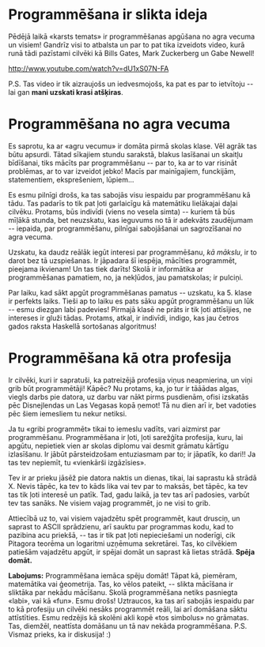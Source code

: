 # Programmēšana ir slikta ideja

Pēdējā laikā «karsts temats» ir programmēšanas apgūšana no agra vecuma un visiem! Gandrīz visi to atbalsta un par to pat  tika izveidots video, kurā runā tādi pazīstami cilvēki kā Bills Gates, Mark Zuckerberg un Gabe Newell!

http://www.youtube.com/watch?v=dU1xS07N-FA

P.S. Tas video ir tik aizraujošs un iedvesmojošs, ka pat es par to ietvītoju -- lai gan **mani uzskati krasi atšķiras**.

# Programmēšana no agra vecuma

Es saprotu, ka ar «agru vecumu» ir domāta pirmā skolas klase. Vēl agrāk tas būtu apsurdi. Tātad sīkajiem stundu sarakstā, blakus lasīšanai un skaitļu bīdīšanai, tiks mācīts par programmēšanu -- par to, ka ar to var risināt problēmas, ar to var izveidot jebko! Macīs par mainīgajiem, funckijām, statementiem, eksprešeniem, lūpiem...

Es esmu pilnīgi drošs, ka tas sabojās visu iespaidu par programmēšanu kā tādu. Tas padarīs to tik pat ļoti garlaicīgu kā matemātiku lielākajai daļai cilvēku. Protams, būs indivīdi (viens no vesela simta) -- kuriem tā būs mīļākā stunda, bet neuzskatu, kas ieguvums no tā ir adekvāts zaudējumam -- iepaida, par programmēšanu, pilnīgai sabojāšanai un sagrozīšanai no agra vecuma.

Uzskatu, ka daudz reālāk iegūt interesi par programmēšanu, _kā mākslu_, ir to darot bez tā uzspiešanas. Ir jāpadara šī iespēja, mācīties programmēt, pieejama ikvienam! Un tas tiek darīts! Skolā ir informātika ar programmēšanas pamatiem, no, ja nekļūdos, jau pamatskolas; ir pulciņi.

Par laiku, kad sākt apgūt programmēšanas pamatus -- uzskatu, ka 5. klase ir perfekts laiks. Tieši ap to laiku es pats sāku apgūt programmēšanu un lūk -- esmu diezgan labi padevies! Pirmajā klasē ne prāts ir tik ļoti attīsījies, ne intereses ir gluži tādas. Protams, atkal, ir indivīdi, indigo, kas jau četros gados raksta Haskellā sortošanas algoritmus!

# Programmēšana kā otra profesija

Ir cilvēki, kuri ir sapratuši, ka patreizējā profesija viņus neapmierina, un viņi grib būt programmētāji! Kāpēc? Nu protams, ka, jo tur ir tāāādas algas, viegls darbs pie datora, uz darbu var nākt pirms pusdienām, ofisi izskatās pēc Disnejlendas un Las Vegasas kopā ņemot! Tā nu dien arī ir, bet vadoties pēc šiem iemesliem tu nekur netiksi.

Ja tu «gribi programmēt» tikai to iemeslu vadīts, vari aizmirst par programmēšanu. Programmēšana ir ļoti, ļoti sarežģīta profesija, kuru, lai apgūtu, nepietiek vien ar skolas diplomu vai desmit grāmatu kārtīgu izlasīšanu. Ir jābūt pārsteidzošam entuziasmam par to; ir jāpatīk, ko dari!! Ja tas tev nepiemīt, tu «vienkārši izgāzīsies».

Tev ir ar prieku jāsēž pie datora naktis un dienas, tikai, lai saprastu kā strādā X. Nevis tāpēc, ka tev to kāds lika vai tev par to maksās, bet tāpēc, ka tev tas tik ļoti interesē un patīk. Tad, gadu laikā, ja tev tas arī padosies, varbūt tev tas sanāks. Ne visiem vajag programmēt, jo ne visi to grib.

Attiecībā uz to, vai visiem vajadzētu spēt programmēt, kaut drusciņ, un saprast to ASCII sprādzienu, arī sauktu par programmas kodu, kad to pazibina acu priekšā, -- tas ir tik pat ļoti nepieciešami un noderīgi, cik Pitagora teorēma un logaritmi uzņēmuma sekretārei. Tas, ko cilvēkiem patiešām vajadzētu apgūt, ir spējai domāt un saprast kā lietas strādā. **Spēja domāt.**

**Labojums:** Programmēšana iemāca spēju domāt! Tāpat kā, piemēram, matemātika vai ģeometrija. Tas, ko vēlos pateikt, -- slikta mācīšana ir sliktāka par nekādu mācīšanu. Skolā programmēšana netiks pasniegta «labi», vai kā «fun». Esmu drošs! Uztraucos, ka tas arī sabojās iespaidu par to kā profesiju un cilvēki nesāks programmēt reāli, lai arī domāšana sāktu attīstīties. Esmu redzējis kā skolēni akli kopē «tos simbolus» no grāmatas. Tas, diemžēl, neattīsta domāšanu un tā nav nekāda programmēšana. P.S. Vismaz prieks, ka ir diskusija! :)